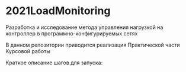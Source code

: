 # 2021LoadMonitoring
Разработка и исследование метода управления нагрузкой на контроллер в программно-конфигурируемых сетях

В данном репозитории приводится реализация Практической части Курсовой работы

Краткое описание шагов для запуска: